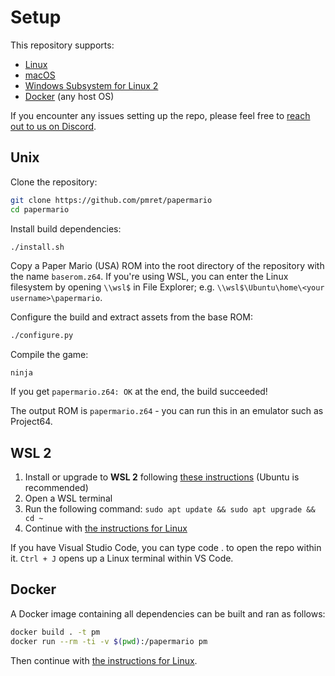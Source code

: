 # Setup

This repository supports:

- [Linux](#unix)
- [macOS](#unix)
- [Windows Subsystem for Linux 2](#wsl-2)
- [Docker](#docker) (any host OS)

If you encounter any issues setting up the repo, please feel free to [reach out to us on Discord](https://discord.gg/urUm3VG).


## Unix

Clone the repository:
```sh
git clone https://github.com/pmret/papermario
cd papermario
```

Install build dependencies:
```sh
./install.sh
```

Copy a Paper Mario (USA) ROM into the root directory of the repository with the name `baserom.z64`. If you're using WSL, you can enter the Linux filesystem by opening `\\wsl$` in File Explorer; e.g. `\\wsl$\Ubuntu\home\<your username>\papermario`.

Configure the build and extract assets from the base ROM:
```sh
./configure.py
```

Compile the game:
```
ninja
```

If you get `papermario.z64: OK` at the end, the build succeeded!

The output ROM is `papermario.z64` - you can run this in an emulator such as Project64.


## WSL 2

1. Install or upgrade to **WSL 2** following [these instructions](https://aka.ms/wsl2-install) (Ubuntu is recommended)
2. Open a WSL terminal
3. Run the following command: `sudo apt update && sudo apt upgrade && cd ~`
4. Continue with [the instructions for Linux](#unix)

If you have Visual Studio Code, you can type code . to open the repo within it.
`Ctrl + J` opens up a Linux terminal within VS Code.


## Docker

A Docker image containing all dependencies can be built and ran as follows:
```sh
docker build . -t pm
docker run --rm -ti -v $(pwd):/papermario pm
```

Then continue with [the instructions for Linux](#unix).
